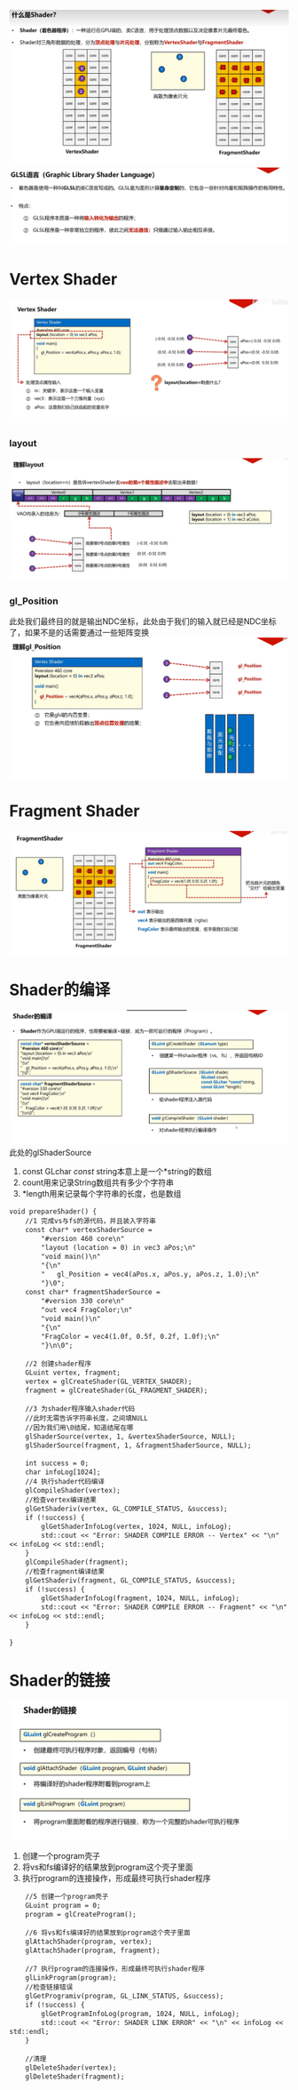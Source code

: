 ![输入图片说明](/imgs/2024-10-17/yqGCZeQ6aaO6VyUf.png)
![输入图片说明](/imgs/2024-10-17/naV9IKOS1UMOFebi.png)
# Vertex Shader
![输入图片说明](/imgs/2024-10-17/tnBG0s3bZiGZKoZ6.png)
### layout
![输入图片说明](/imgs/2024-10-17/XdjVYCXNYkkT1JIg.png)
### gl_Position
此处我们最终目的就是输出NDC坐标，此处由于我们的输入就已经是NDC坐标了，如果不是的话需要通过一些矩阵变换
![输入图片说明](/imgs/2024-10-17/sZt9j4e6kVbj5bgz.png)
# Fragment Shader
![输入图片说明](/imgs/2024-10-17/ZUnSyAWn1WHGSJ1q.png)
# Shader的编译
![输入图片说明](/imgs/2024-10-17/1ZoqeqyEmXG5gGWK.png)
此处的glShaderSource

 1. const GLchar *const* string本意上是一个*string的数组
 2. count用来记录String数组共有多少个字符串
 3. *length用来记录每个字符串的长度，也是数组
```
void prepareShader() {
    //1 完成vs与fs的源代码，并且装入字符串
    const char* vertexShaderSource =
        "#version 460 core\n"
        "layout (location = 0) in vec3 aPos;\n"
        "void main()\n"
        "{\n"
        "   gl_Position = vec4(aPos.x, aPos.y, aPos.z, 1.0);\n"
        "}\0";
    const char* fragmentShaderSource =
        "#version 330 core\n"
        "out vec4 FragColor;\n"
        "void main()\n"
        "{\n"
        "FragColor = vec4(1.0f, 0.5f, 0.2f, 1.0f);\n"
        "}\n\0";
        
    //2 创建shader程序
    GLuint vertex, fragment;
    vertex = glCreateShader(GL_VERTEX_SHADER);
    fragment = glCreateShader(GL_FRAGMENT_SHADER);
    
    //3 为shader程序输入shader代码
    //此时无需告诉字符串长度，之间填NULL
    //因为我们用\0结尾，知道结尾在哪
    glShaderSource(vertex, 1, &vertexShaderSource, NULL);
    glShaderSource(fragment, 1, &fragmentShaderSource, NULL);

    int success = 0;
    char infoLog[1024];
    //4 执行shader代码编译
    glCompileShader(vertex);
    //检查vertex编译结果
    glGetShaderiv(vertex, GL_COMPILE_STATUS, &success);
    if (!success) {
        glGetShaderInfoLog(vertex, 1024, NULL, infoLog);
        std::cout << "Error: SHADER COMPILE ERROR -- Vertex" << "\n" << infoLog << std::endl;
    }
    glCompileShader(fragment);
    //检查fragment编译结果
    glGetShaderiv(fragment, GL_COMPILE_STATUS, &success);
    if (!success) {
        glGetShaderInfoLog(fragment, 1024, NULL, infoLog);
        std::cout << "Error: SHADER COMPILE ERROR -- Fragment" << "\n" << infoLog << std::endl;
    }
    
}
```
# Shader的链接
![输入图片说明](/imgs/2024-10-17/8d8Uxlge27oOiS6M.png)
1. 创建一个program壳子
2. 将vs和fs编译好的结果放到program这个壳子里面
3. 执行program的连接操作，形成最终可执行shader程序
```
    //5 创建一个program壳子
    GLuint program = 0;
    program = glCreateProgram();

    //6 将vs和fs编译好的结果放到program这个壳子里面
    glAttachShader(program, vertex);
    glAttachShader(program, fragment);

    //7 执行program的连接操作，形成最终可执行shader程序
    glLinkProgram(program);
    //检查链接错误
    glGetProgramiv(program, GL_LINK_STATUS, &success);
    if (!success) {
        glGetProgramInfoLog(program, 1024, NULL, infoLog);
        std::cout << "Error: SHADER LINK ERROR" << "\n" << infoLog << std::endl;
    }

    //清理
    glDeleteShader(vertex);
    glDeleteShader(fragment);
```

<!--stackedit_data:
eyJoaXN0b3J5IjpbLTcyNzc2OTM4Ml19
-->